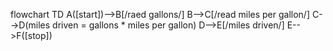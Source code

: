 flowchart TD
A([start])-->B[/raed gallons/]
B-->C[/read miles per gallon/]
C-->D(miles driven = gallons * miles per gallon)
D-->E[/miles driven/]
E-->F([stop])

